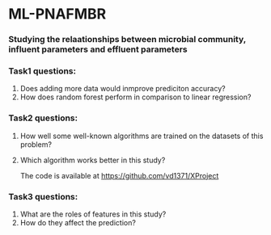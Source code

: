 # ML-PNAFMBR
### Studying the relaationships between microbial community, influent parameters and effluent parameters

### Task1 questions:
 1. Does adding more data would inmprove prediciton accuracy?
 2. How does random forest perform in comparison to linear regression?

### Task2 questions:
 1. How well some well-known algorithms are trained on the datasets of this problem?
 2. Which algorithm works better in this study?

    The code is available at https://github.com/vd1371/XProject

### Task3 questions:
 1. What are the roles of features in this study?
 2. How do they affect the prediction?